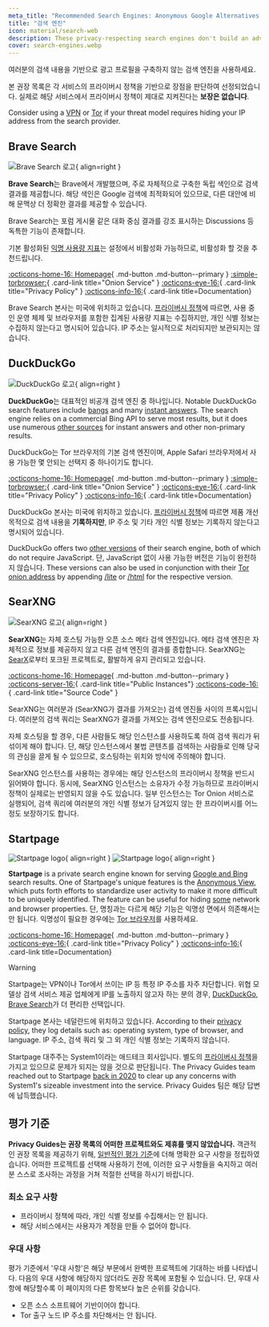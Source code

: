 ```yaml
---
meta_title: "Recommended Search Engines: Anonymous Google Alternatives - Privacy Guides"
title: "검색 엔진"
icon: material/search-web
description: These privacy-respecting search engines don't build an advertising profile based on your searches.
cover: search-engines.webp
---
```


여러분의 검색 내용을 기반으로 광고 프로필을 구축하지 않는 검색 엔진을 사용하세요.

본 권장 목록은 각 서비스의 프라이버시 정책을 기반으로 장점을 판단하여 선정되었습니다. 실제로 해당 서비스에서 프라이버시 정책이 제대로 지켜진다는 **보장은 없습니다**.

Consider using a [VPN](vpn.md) or [Tor](tor.md) if your threat model requires hiding your IP address from the search provider.

## Brave Search

<div class="admonition recommendation" markdown>

![Brave Search 로고](assets/img/search-engines/brave-search.svg){ align=right }

**Brave Search**는 Brave에서 개발했으며, 주로 자체적으로 구축한 독립 색인으로 검색 결과를 제공합니다. 해당 색인은 Google 검색에 최적화되어 있으므로, 다른 대안에 비해 문맥상 더 정확한 결과를 제공할 수 있습니다.

Brave Search는 포럼 게시물 같은 대화 중심 결과를 강조 표시하는 Discussions 등 독특한 기능이 존재합니다.

기본 활성화된 [익명 사용량 지표](https://search.brave.com/help/usage-metrics)는 설정에서 비활성화 가능하므로, 비활성화 할 것을 추천드립니다.

[:octicons-home-16: Homepage](https://search.brave.com){ .md-button .md-button--primary }
[:simple-torbrowser:](https://search.brave4u7jddbv7cyviptqjc7jusxh72uik7zt6adtckl5f4nwy2v72qd.onion){ .card-link title="Onion Service" }
[:octicons-eye-16:](https://search.brave.com/help/privacy-policy){ .card-link title="Privacy Policy" }
[:octicons-info-16:](https://search.brave.com/help){ .card-link title=Documentation}

</details>

</div>

Brave Search 본사는 미국에 위치하고 있습니다. [프라이버시 정책](https://search.brave.com/help/privacy-policy)에 따르면, 사용 중인 운영 체제 및 브라우저를 포함한 집계된 사용량 지표는 수집하지만, 개인 식별 정보는 수집하지 않는다고 명시되어 있습니다. IP 주소는 일시적으로 처리되지만 보관되지는 않습니다.

## DuckDuckGo

<div class="admonition recommendation" markdown>

![DuckDuckGo 로고](assets/img/search-engines/duckduckgo.svg){ align=right }

**DuckDuckGo**는 대표적인 비공개 검색 엔진 중 하나입니다. Notable DuckDuckGo search features include [bangs](https://duckduckgo.com/bang) and many [instant answers](https://help.duckduckgo.com/duckduckgo-help-pages/features/instant-answers-and-other-features). The search engine relies on a commercial Bing API to serve most results, but it does use numerous [other sources](https://help.duckduckgo.com/results/sources) for instant answers and other non-primary results.

DuckDuckGo는 Tor 브라우저의 기본 검색 엔진이며, Apple Safari 브라우저에서 사용 가능한 몇 안되는 선택지 중 하나이기도 합니다.

[:octicons-home-16: Homepage](https://duckduckgo.com){ .md-button .md-button--primary }
[:simple-torbrowser:](https://duckduckgogg42xjoc72x3sjasowoarfbgcmvfimaftt6twagswzczad.onion){ .card-link title="Onion Service" }
[:octicons-eye-16:](https://duckduckgo.com/privacy){ .card-link title="Privacy Policy" }
[:octicons-info-16:](https://help.duckduckgo.com){ .card-link title=Documentation}

</details>

</div>

DuckDuckGo 본사는 미국에 위치하고 있습니다. [프라이버시 정책](https://duckduckgo.com/privacy)에 따르면 제품 개선 목적으로 검색 내용을 **기록하지만**, IP 주소 및 기타 개인 식별 정보는 기록하지 않는다고 명시되어 있습니다.

DuckDuckGo offers two [other versions](https://help.duckduckgo.com/features/non-javascript) of their search engine, both of which do not require JavaScript. 단, JavaScript 없이 사용 가능한 버전은 기능이 완전하지 않습니다. These versions can also be used in conjunction with their [Tor onion address](https://duckduckgogg42xjoc72x3sjasowoarfbgcmvfimaftt6twagswzczad.onion) by appending [/lite](https://duckduckgogg42xjoc72x3sjasowoarfbgcmvfimaftt6twagswzczad.onion/lite) or [/html](https://duckduckgogg42xjoc72x3sjasowoarfbgcmvfimaftt6twagswzczad.onion/html) for the respective version.

## SearXNG

<div class="admonition recommendation" markdown>

![SearXNG 로고](assets/img/search-engines/searxng.svg){ align=right }

**SearXNG**는 자체 호스팅 가능한 오픈 소스 메타 검색 엔진입니다. 메타 검색 엔진은 자체적으로 정보를 제공하지 않고 다른 검색 엔진의 결과를 종합합니다. SearXNG는 [SearX](https://github.com/searx/searx)로부터 포크된 프로젝트로, 활발하게 유지 관리되고 있습니다.

[:octicons-home-16: Homepage](https://searxng.org){ .md-button .md-button--primary }
[:octicons-server-16:](https://searx.space){ .card-link title="Public Instances"}
[:octicons-code-16:](https://github.com/searxng/searxng){ .card-link title="Source Code" }

</details>

</div>

SearXNG는 여러분과 (SearXNG가 결과를 가져오는) 검색 엔진들 사이의 프록시입니다. 여러분의 검색 쿼리는 SearXNG가 결과를 가져오는 검색 엔진으로도 전송됩니다.

자체 호스팅을 할 경우, 다른 사람들도 해당 인스턴스를 사용하도록 하여 검색 쿼리가 뒤섞이게 해야 합니다. 단, 해당 인스턴스에서 불법 콘텐츠를 검색하는 사람들로 인해 당국의 관심을 끌게 될 수 있으므로, 호스팅하는 위치와 방식에 주의해야 합니다.

SearXNG 인스턴스를 사용하는 경우에는 해당 인스턴스의 프라이버시 정책을 반드시 읽어봐야 합니다. 동시에, SearXNG 인스턴스는 소유자가 수정 가능하므로 프라이버시 정책이 실제로는 반영되지 않을 수도 있습니다. 일부 인스턴스는 Tor Onion 서비스로 실행되어, 검색 쿼리에 여러분의 개인 식별 정보가 담겨있지 않는 한 프라이버시를 어느 정도 보장하기도 합니다.

## Startpage

<div class="admonition recommendation" markdown>

![Startpage logo](assets/img/search-engines/startpage.svg#only-light){ align=right }
![Startpage logo](assets/img/search-engines/startpage-dark.svg#only-dark){ align=right }

**Startpage** is a private search engine known for serving [Google and Bing](https://support.startpage.com/hc/articles/4522435533844-What-is-the-relationship-between-Startpage-and-your-search-partners-like-Google-and-Microsoft-Bing) search results.  One of Startpage's unique features is the [Anonymous View](https://startpage.com/en/anonymous-view), which puts forth efforts to standardize user activity to make it more difficult to be uniquely identified. The feature can be useful for hiding [some](https://support.startpage.com/hc/articles/4455540212116-The-Anonymous-View-Proxy-technical-details) network and browser properties. 단, 명칭과는 다르게 해당 기능은 익명성 면에서 의존해서는 안 됩니다. 익명성이 필요한 경우에는 [Tor 브라우저](tor.md#tor-browser)를 사용하세요.

[:octicons-home-16: Homepage](https://startpage.com){ .md-button .md-button--primary }
[:octicons-eye-16:](https://startpage.com/en/privacy-policy){ .card-link title="Privacy Policy" }
[:octicons-info-16:](https://support.startpage.com/hc/categories/4481917470356-Startpage-Search-Engine){ .card-link title=Documentation}

</details>

</div>

<div class="admonition warning" markdown>
<p class="admonition-title">Warning</p>

Startpage는 VPN이나 Tor에서 쓰이는 IP 등 특정 IP 주소를 자주 차단합니다. 위협 모델상 검색 서비스 제공 업체에게 IP를 노출하지 않고자 하는 분의 경우, [DuckDuckGo](#duckduckgo), [Brave Search](#brave-search)가 더 편리한 선택입니다.

</div>

Startpage 본사는 네덜란드에 위치하고 있습니다. According to their [privacy policy](https://startpage.com/en/privacy-policy), they log details such as: operating system, type of browser, and language. IP 주소, 검색 쿼리 및 그 외 개인 식별 정보는 기록하지 않습니다.

Startpage 대주주는 System1이라는 애드테크 회사입니다. 별도의 [프라이버시 정책](https://system1.com/terms/privacy-policy)을 가지고 있으므로 문제가 되지는 않을 것으로 판단됩니다. The Privacy Guides team reached out to Startpage [back in 2020](https://web.archive.org/web/20210118031008/https://blog.privacytools.io/relisting-startpage) to clear up any concerns with System1's sizeable investment into the service. Privacy Guides 팀은 해당 답변에 납득했습니다.

## 평가 기준

**Privacy Guides는 권장 목록의 어떠한 프로젝트와도 제휴를 맺지 않았습니다.** 객관적인 권장 목록을 제공하기 위해, [일반적인 평가 기준](about/criteria.md)에 더해 명확한 요구 사항을 정립하였습니다. 어떠한 프로젝트를 선택해 사용하기 전에, 이러한 요구 사항들을 숙지하고 여러분 스스로 조사하는 과정을 거쳐 적절한 선택을 하시기 바랍니다.

### 최소 요구 사항

- 프라이버시 정책에 따라, 개인 식별 정보를 수집해서는 안 됩니다.
- 해당 서비스에서는 사용자가 계정을 만들 수 없어야 합니다.

### 우대 사항

평가 기준에서 '우대 사항'은 해당 부문에서 완벽한 프로젝트에 기대하는 바를 나타냅니다. 다음의 우대 사항에 해당하지 않더라도 권장 목록에 포함될 수 있습니다. 단, 우대 사항에 해당할수록 이 페이지의 다른 항목보다 높은 순위를 갖습니다.

- 오픈 소스 소프트웨어 기반이어야 합니다.
- Tor 출구 노드 IP 주소를 차단해서는 안 됩니다.
